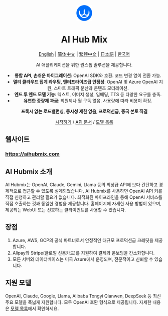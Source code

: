 <div align="center">
<img src="./images/logohubmix.png" alt="icon" width="50px"/>
  
<h1 align="center">AI Hub Mix</h1>

<p>
<a href="./README.md">English</a> | <a href="./README.zh-CN.md">简体中文</a> | <a href="./README.zh-TW.md">繁體中文</a> | <a href="./README.ja-JP.md">日本語</a> | <a href="./README.ko-KR.md">한국어</a>
</p>

AI 애플리케이션을 위한 원스톱 솔루션을 제공합니다.

- **통합 API, 손쉬운 마이그레이션**: OpenAI SDK와 호환. 코드 변경 없이 전환 가능.
- **멀티 클라우드 집계 라우팅, 엔터프라이즈급 안정성**: OpenAI 및 Azure OpenAI 지원, 스마트 트래픽 분산과 콘텐츠 모더레이션.
- **엔드 투 엔드 모델 기능**: 텍스트, 이미지 생성, 임베딩, TTS 등 다양한 요구를 충족.
- **유연한 종량제 과금**: 회원제나 월 구독 없음. 사용량에 따라 비용이 확장.


**프록시 없는 로드밸런싱, 동시성 제한 없음, 프로덕션급, 중국 본토 직결**

[시작하기](https://aihubmix.com/) / [API 문서](https://docs.aihubmix.com/) / [모델 목록](https://aihubmix.com/models) 



</div>

## 웹사이트
### https://aihubmix.com




## AI Hubmix 소개
AI Hubmix는 OpenAI, Claude, Gemini, Llama 등의 최상급 API에 보다 간단하고 경제적으로 접근할 수 있도록 설계되었습니다. AI Hubmix를 사용하면 OpenAI API 키를 직접 신청하고 관리할 필요가 없습니다. 최적화된 파이프라인을 통해 OpenAI 서비스를 직접 호출하는 것과 동일한 경험을 제공합니다. 홈페이지에 자세한 사용 방법이 있으며, 제공되는 WebUI 또는 선호하는 클라이언트를 사용할 수 있습니다.

## 장점 
1. Azure, AWS, GCP의 공식 파트너로서 안정적인 대규모 프로덕션급 크레딧을 제공합니다.
2. Alipay와 Stripe(글로벌 신용카드)를 지원하여 결제와 온보딩을 간소화합니다.
3. 모든 서버와 데이터베이스는 미국 Azure에서 운영되며, 전문적이고 신뢰할 수 있습니다.



## 지원 모델
OpenAI, Claude, Google, Llama, Alibaba Tongyi Qianwen, DeepSeek 등 최신 주요 모델을 폭넓게 지원합니다. 모두 OpenAI 호환 형식으로 제공됩니다. 자세한 내용은 [모델 목록](https://aihubmix.com/models)에서 확인하세요.




